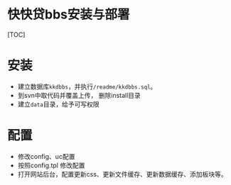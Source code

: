 快快贷bbs安装与部署
===
[TOC]
# 安装
* 建立数据库`kkdbbs`，并执行`/readme/kkdbbs.sql`。
* 到svn中取代码并覆盖上传， 删除install目录
* 建立`data`目录，给予可写权限

# 配置
* 修改config、uc配置
* 按照config.tpl 修改配置
* 打开网站后台，配置更新css、更新文件缓存、更新数据缓存、添加板块等。